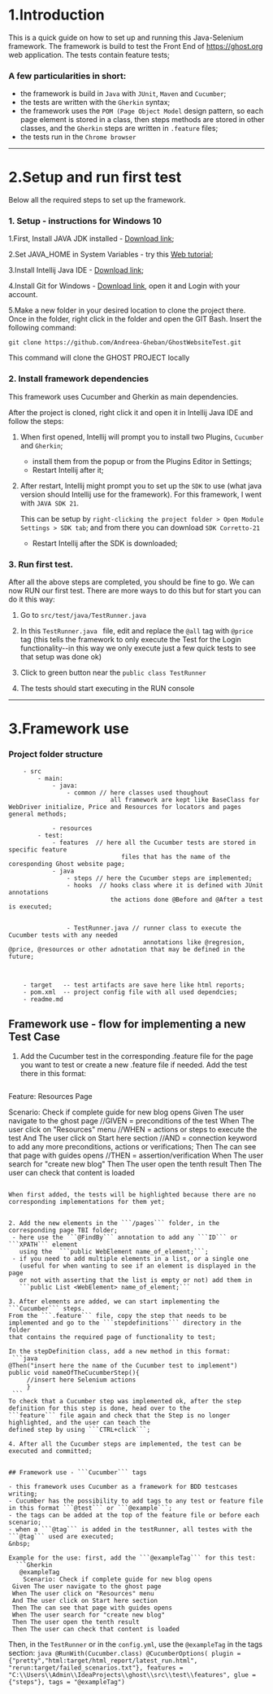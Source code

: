 # 1.Introduction

This is a quick guide on how to set up and running this Java-Selenium framework.
The framework is build to test the Front End of https://ghost.org web application. 
The tests contain feature tests;

### A few particularities in short:

- the framework is build in ```Java``` with ```JUnit```, ```Maven``` and ```Cucumber```;
- the tests are written with the ```Gherkin``` syntax;
- the  framework uses the ```POM (Page Object Model``` design pattern, so each page element is stored in a class, then
  steps methods are stored in other classes, and the ```Gherkin``` steps are written in ```.feature``` files;
- the tests run in the ```Chrome browser```

________________________________________________________
# 2.Setup and run first test

Below all the required steps to set up the framework.

### 1. Setup - instructions for Windows 10
1.First, Install JAVA JDK installed - [Download link](https://www.java.com/en/download/);

2.Set JAVA_HOME in System Variables - try this
[Web tutorial](https://confluence.atlassian.com/doc/setting-the-java_home-variable-in-windows-8895.html);

3.Install Intellij Java IDE -
[Download link](https://www.jetbrains.com/idea/download/download-thanks.html?platform=windows&code=IIC);

4.Install Git for Windows - [Download link](https://gitforwindows.org/), open it and Login with your account.

5.Make a new folder in your desired location to clone the project there. Once in the folder, right click in the folder
and open the GIT Bash. Insert the following command:


``` git clone https://github.com/Andreea-Gheban/GhostWebsiteTest.git ```

This command will clone the GHOST PROJECT locally

### 2. Install framework dependencies


This framework uses Cucumber and Gherkin as main dependencies.

After the project is cloned, right click it and open it in Intellij Java IDE and follow the steps:

1. When first opened, Intellij will prompt you to install two Plugins, ```Cucumber``` and
   ```Gherkin```;
    - install them from the popup or from the Plugins Editor in Settings;
    -  Restart Intellij after it;


2.  After restart, Intellij might prompt you to set up the ```SDK``` to use (what java version should Intellij use for the
    framework).
    For this framework, I went with ```JAVA SDK 21```.

    This can be setup by ```right-clicking
    the project folder > Open Module Settings > SDK tab```; and from there you can download ```SDK Corretto-21``` 

    * Restart Intellij after the SDK is downloaded;


### 3. Run first test.
After all the above steps are completed, you should be fine to go.
We can now RUN our first test.
There are more ways to do this but for start you can do it this way:

1. Go to ``` src/test/java/TestRunner.java ```
2. In this ```TestRunner.java ``` file, edit and replace the ```@all``` tag with ```@price``` tag (this tells the framework to only execute the
   Test for the Login functionality--in this way we only execute just a few quick tests to see that setup was done ok)

3. Click to green button near the ```public class TestRunner```
4. The tests should start executing in the RUN console
  
________________________________________________________
# 3.Framework use


### Project folder structure

    
        - src     
            - main:
                - java:
                    - common // here classes used thoughout 
                                all framework are kept like BaseClass for WebDriver initialize, Price and Resources for locators and pages general methods;
                   
                - resources
            - test:
                - features  // here all the Cucumber tests are stored in specific feature 
                                   files that has the name of the coresponding Ghost website page;
                - java
                    - steps // here the Cucumber steps are implemented;
                    - hooks  // hooks class where it is defined with JUnit annotations 
                                the actions done @Before and @After a test is executed;
                    
                   
                    - TestRunner.java // runner class to execute the Cucumber tests with any needed
                                         annotations like @regresion, @price, @resources or other adnotation that may be defined in the future;
                
                    
                
        - target   -- test artifacts are save here like html reports;
        - pom.xml  -- project config file with all used dependcies;
        - readme.md
        

## Framework use - flow for implementing a new Test Case


1. Add the Cucumber test in the corresponding .feature file for the page you want to test or create a new .feature
   file if needed. Add the test there in this format:
   ```Gherkin
Feature: Resources Page

  Scenario: Check if complete guide for new blog opens
    Given The user navigate to the ghost page                //GIVEN = preconditions of the test
    When The user click on "Resources" menu                  //WHEN  = actions or steps to execute the test
    And The user click on Start here section                 //AND   = connection keyword to add any more preconditions, actions or verifications;
    Then The can see that page with guides opens             //THEN = assertion/verification 
    When The user search for "create new blog"
    Then The user open the tenth result
    Then The user can check that content is loaded

   ```

   When first added, the tests will be highlighted because there are no corresponding implementations for them yet;


2. Add the new elements in the ```/pages``` folder, in the corresponding page TBI folder;
    - here use the ```@FindBy``` annotation to add any ```ID``` or ```XPATH``` element
      using the  ```public WebElement name_of_element;```;
    - if you need to add multiple elements in a list, or a single one
      (useful for when wanting to see if an element is displayed in the page
      or not with asserting that the list is empty or not) add them in
      ```public List <WebElement> name_of_element;```

3. After elements are added, we can start implementing the ```Cucumber``` steps.
   From the ```.feature``` file, copy the step that needs to be implemented and go to the ```stepdefinitions``` directory in the folder
   that contains the required page of functionality to test;

   In the stepDefinition class, add a new method in this format:
    ```java
   @Then("insert here the name of the Cucumber test to implement")
   public void nameOfTheCucumberStep(){
        //insert here Selenium actions 
        }
    ```
   To check that a Cucumber step was implemented ok, after the step definition for this step is done, head over to the
   ```feature``` file again and check that the Step is no longer highlighted, and the user can teach the
   defined step by using ```CTRL+click```;

4. After all the Cucumber steps are implemented, the test can be executed and committed;


## Framework use - ```Cucumber``` tags

- this framework uses Cucumber as a framework for BDD testcases writing;
- Cucumber has the possibility to add tags to any test or feature file in this format ```@test``` or ```@example```;
- the tags can be added at the top of the feature file or before each scenario;
- when a ```@tag``` is added in the testRunner, all testes with the ```@tag``` used are executed;  
  &nbsp;

  Example for the use: first, add the ```@exampleTag``` for this test:
     ```Gherkin
      @exampleTag
       Scenario: Check if complete guide for new blog opens
    Given The user navigate to the ghost page              
    When The user click on "Resources" menu                
    And The user click on Start here section               
    Then The can see that page with guides opens             
    When The user search for "create new blog"
    Then The user open the tenth result
    Then The user can check that content is loaded
   ```
  Then, in the ```TestRunner``` or in the ```config.yml```, use the ```@exampleTag``` in the tags section:
    ```java
        @RunWith(Cucumber.class)
        @CucumberOptions(
            plugin = {"pretty","html:target/html_report/latest_run.html", "rerun:target/failed_scenarios.txt"},
            features = "C:\\Users\\Admin\\IdeaProjects\\ghost\\src\\test\\features",
            glue = {"steps"},
            tags = "@exampleTag")
    ```

##
  

